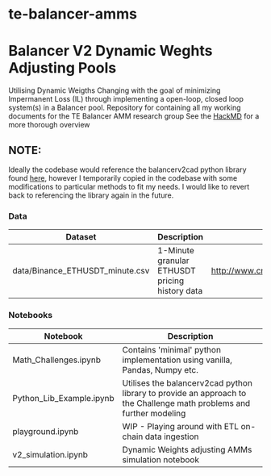# te-balancer-amms
# Balancer V2 Dynamic Weghts Adjusting Pools
Utilising Dynamic Weigths Changing with the goal of minimizing Impermanent Loss (IL) through implementing a open-loop, closed loop system(s) in a Balancer pool.
Repository for containing all my working documents for the TE Balancer AMM research group
See the [HackMD](https://hackmd.io/RJfV_fy3SZSWdgZcpdUD1A) for a more thorough overview

## NOTE:
Ideally the codebase would reference the balancerv2cad python library found [here](https://github.com/metavisionlabs/balancerv2cad), however I temporarily copied in the codebase with some modifications to particular methods to fit my needs.
I would like to revert back to referencing the library again in the future.

### Data
| Dataset | Description | Source |
|----------|-------------|----------|
| data/Binance_ETHUSDT_minute.csv | 1-Minute granular ETHUSDT pricing history data | http://www.cryptodatadownload.com/data/binance/ |

### Notebooks
| Notebook | Description |
|----------|-------------|
| Math_Challenges.ipynb | Contains 'minimal' python implementation using vanilla, Pandas, Numpy etc. |
| Python_Lib_Example.ipynb | Utilises the balancerv2cad python library to provide an approach to the Challenge math problems and further modeling |
| playground.ipynb | WIP - Playing around with ETL on-chain data ingestion |
| v2_simulation.ipynb | Dynamic Weights adjusting AMMs simulation notebook |
